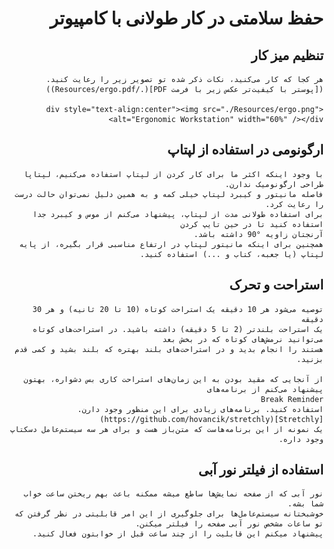<div dir="rtl" align='right'>

# حفظ سلامتی در کار طولانی با کامپیوتر


    
## تنظیم میز کار

    هر کجا که کار می‌کنید، نکات ذکر شده تو تصویر زیر را رعایت کنید. 
    ([پوستر با کیفیت‌تر عکس زیر با فرمت PDF](./Resources/ergo.pdf))

    <div style="text-align:center"><img src="./Resources/ergo.png" alt="Ergonomic Workstation" width="60%" /></div>

## ارگونومی در استفاده از لپتاپ

    با وجود اینکه اکثر ما برای کار کردن از لپتاپ استفاده می‌کنیم، لپتاپا طراحی ارگونومیک ندارن. 
    فاصله مانیتور و کیبرد لپتاپ خیلی کمه و به همین دلیل نمی‌توان حالت درست را رعایت کرد. 
    برای استفاده طولانی مدت از لپتاپ، پیشنهاد می‌کنم از موس و کیبرد جدا استفاده کنید تا در حین تایپ کردن  
    آرنجتان زاویه °90 داشته باشد.
    همچنین برای اینکه مانیتور لپتاپ در ارتفاع مناسبی قرار بگیره، از پایه لپتاپ (یا جعبه، کتاب و ...) استفاده کنید.

## استراحت و تحرک

    توصیه می‌شود هر 10 دقیقه یک استراحت کوتاه (10 تا 20 ثانیه) و هر 30 دقیقه 
    یک استراحت بلندتر (2 تا 5 دقیقه) داشته باشید. در استراحت‌های کوتاه می‌توانید نرمش‌های کوتاه که در بخش بعد 
    هستند را انجام بدید و در استراحت‌های بلند بهتره که بلند بشید و کمی قدم بزنید.

    از آنجایی که مقید بودن به این زمان‌های استراحت کاری بس دشواره، بهتون پیشنهاد می‌کنم از برنامه‌های 
    Break Reminder 
    استفاده کنید. برنامه‌های زیادی برای این منظور وجود دارن. 
    [Stretchly](https://github.com/hovancik/stretchly) 
    یک نمونه از این برنامه‌هاست که متن‌باز هست و برای هر سه سیستم‌عامل دسکتاپ وجود داره.
    
## استفاده از فیلتر نور آبی
    نور آبی که از صفحه نمایش‌ها ساطع میشه ممکنه باعث بهم ریختن ساعت خواب شما بشه. 
    خوشبختانه سیستم‌عامل‌ها برای جلوگیری از این امر قابلیتی در نظر گرفتن که تو ساعات مشخص نور آبی صفحه را فیلتر میکنن. 
    پیشنهاد میکنم این قابلیت را از چند ساعت قبل از خوابتون فعال کنید.

</div>
